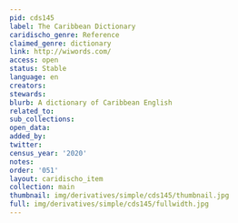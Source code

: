 ```yaml
---
pid: cds145
label: The Caribbean Dictionary
caridischo_genre: Reference
claimed_genre: dictionary
link: http://wiwords.com/
access: open
status: Stable
language: en
creators:
stewards:
blurb: A dictionary of Caribbean English
related_to:
sub_collections:
open_data:
added_by:
twitter:
census_year: '2020'
notes:
order: '051'
layout: caridischo_item
collection: main
thumbnail: img/derivatives/simple/cds145/thumbnail.jpg
full: img/derivatives/simple/cds145/fullwidth.jpg
---
```

